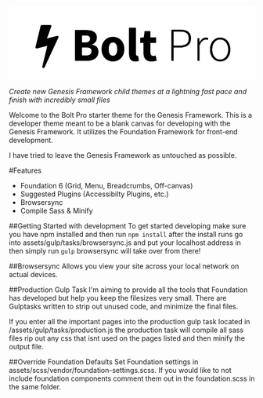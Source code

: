 ![Bolt Pro Graphic](images/readme-graphic.png)

*Create new Genesis Framework child themes at a lightning fast pace and finish with incredibly small files*

Welcome to the Bolt Pro starter theme for the Genesis Framework. This is a developer theme meant to be a blank canvas for developing with the Genesis Framework. It utilizes the Foundation Framework for front-end development.

I have tried to leave the Genesis Framework as untouched as possible.

#Features
* Foundation 6 (Grid, Menu, Breadcrumbs, Off-canvas)
* Suggested Plugins (Accessibilty Plugins, etc.)
* Browsersync
* Compile Sass & Minify

##Getting Started with development
To get started developing make sure you have npm installed and then run `npm install` after the install runs go into assets/gulp/tasks/browsersync.js and put your localhost address in then simply run `gulp` browsersync will take over from there!

##Browsersync
Allows you view your site across your local network on actual devices.

##Production Gulp Task
I'm aiming to provide all the tools that Foundation has developed but help you keep the filesizes very small. There are Gulptasks written to strip out unused code, and minimize the final files.

If you enter all the important pages into the production gulp task located in /assets/gulp/tasks/production.js the production task will compile all sass files rip out any css that isnt used on the pages listed and then minify the output file.

##Override Foundation Defaults
Set Foundation settings in assets/scss/vendor/foundation-settings.scss. If you would like to not include foundation components comment them out in the foundation.scss in the same folder.
